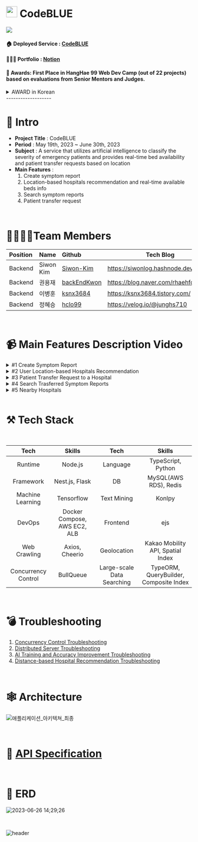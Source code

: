# <img src="https://github.com/backEndKwon/CodeBlue/assets/128948886/ac4f1ee7-80e6-4b45-860a-3b96a07f2fd2"  width="30" height="30"/> CodeBLUE

<img src="https://github.com/project-codeblue/CodeBlue/assets/76824986/9d3f493a-039b-4f9a-9714-229e9f71a0bf"/>

<br>

#### 🏠 Deployed Service : [CodeBLUE](https://codeblue.site/)
#### 🧑🏾‍💻 Portfolio : [Notion](https://www.notion.so/siwonmadang/CodeBLUE-b89c9278c48146949316f799f3f93ced?pvs=4)
#### 🥇 Awards: <strong>First Place</strong> in HangHae 99 Web Dev Camp (out of 22 projects) based on evaluations from Senior Mentors and Judges.
<details>
<summary> AWARD in Korean </summary>
<div markdown="1">
<img src="https://github.com/Siwon-Kim/CodeBlue/assets/76824986/dae0fb76-e73c-441b-90d1-d914440f07b1" />
Best Project Award: We present this certificate to the above team for their outstanding skills in planning, development, and design, which provided great insights to many individuals.
</div>
</details>
-------------------

<br>

# 📝 Intro

* **Project Title** : CodeBLUE
* **Period** : May 19th, 2023 ~ June 30th, 2023
* **Subject** : A service that utilizes artificial intelligence to classify the severity of emergency patients and provides real-time bed availability and patient transfer requests based on location
* **Main Features** :
   1. Create symptom report <br>
   2. Location-based hospitals recommendation and real-time available beds info <br>
   3. Search symptom reports <br>
   4. Patient transfer request
<br>

# 👨‍👩‍👧‍👦Team Members

| Position      | Name          |    Github                                         | Tech Blog                               |
|:--------------|:--------------|:--------------------------------------------------|-----------------------------------------|
| Backend       | Siwon Kim        | [Siwon-Kim](https://github.com/Siwon-Kim)         |https://siwonlog.hashnode.dev/               |
| Backend       | 권용재        | [backEndKwon](https://github.com/backEndKwon)     |https://blog.naver.com/rhaehfdl0433/     |
| Backend       | 이병훈        | [ksnx3684](https://github.com/ksnx3684)           |https://ksnx3684.tistory.com/            |
| Backend       | 정혜승        | [hclo99](https://github.com/hclo99)               |https://velog.io/@junghs710              |

<br>

# 📹 Main Features Description Video
<details>
<summary> #1 Create Symptom Report </summary>
<div markdown="1">



https://github.com/backEndKwon/CodeBlue/assets/128948886/3db6882f-c55c-46fa-98df-2fecacc53cde


</div>
</details>

<details>
<summary> #2 User Location-based Hospitals Recommendation </summary>
<div markdown="1">



https://github.com/backEndKwon/CodeBlue/assets/128948886/adc761d1-06a5-4463-ae5f-a62764b7d229


</div>
</details>

<details>
<summary> #3 Patient Transfer Request to a Hospital </summary>
<div markdown="1">


https://github.com/backEndKwon/CodeBlue/assets/128948886/7e0393e9-5328-44c9-bc50-fb9fe3e7bd9a



</div>
</details>

<details>
<summary> #4 Search Trasferred Symptom Reports </summary>
<div markdown="1">



https://github.com/backEndKwon/CodeBlue/assets/128948886/078fa385-f992-43a3-a3ed-bc42bd005163


</div>
</details>

<details>
<summary> #5 Nearby Hospitals </summary>
<div markdown="1">


https://github.com/backEndKwon/CodeBlue/assets/128948886/df25786c-7415-4b66-be66-98d54eecfbe4



</div>
</details>
<br>

# ⚒ Tech Stack

<br>

|Tech|Skills|Tech|Skills|
| :-: | :-: | :-: | :-: |
|Runtime|Node.js|Language|TypeScript, Python|
|Framework|Nest.js, Flask|DB|MySQL(AWS RDS), Redis|
|Machine Learning|Tensorflow|Text Mining|Konlpy|
|DevOps|Docker Compose, AWS EC2, ALB|Frontend|ejs|
|Web Crawling|Axios, Cheerio|Geolocation|Kakao Mobility API, Spatial Index|
|Concurrency Control|BullQueue | Large-scale Data Searching|TypeORM, QueryBuilder, Composite Index|

 
<br>

# 💣 Troubleshooting

1. [Concurrency Control Troubleshooting](https://www.notion.so/siwonmadang/Concurrency-Control-Troubleshooting-32317b3721a34542bf79c6e4b063c73f?pvs=4) <br>
2. [Distributed Server Troubleshooting](https://www.notion.so/siwonmadang/Troubleshooting-Distributed-Server-Deployment-1290e4c0013f4b6db262eb904898b9ca?pvs=4) <br>
3. [AI Training and Accuracy Improvement Troubleshooting](https://www.notion.so/siwonmadang/Troubleshooting-AI-Training-and-Implementation-efb61f9a399f4920970e123abe3312d5?pvs=4) <br>
4. [Distance-based Hospital Recommendation Troubleshooting](https://www.notion.so/siwonmadang/Improving-the-Time-Required-for-Distance-based-Hospital-Search-df3295a004074b1b910913fe1ca9748b?pvs=4)

<br>

# 🕸 Architecture

  ![애플리케이션_아키텍쳐_최종](https://github.com/project-codeblue/CodeBlue/assets/76824986/437cb2af-e22f-43f6-beb9-f9e56d6f6a0f)


<br>

# 🚩 [API Specification](https://www.notion.so/siwonmadang/26358f682bfc4cd8b6a32b743b077ef8?v=a4d6475c44cc4c4b9e2ed8e925c7db17)

<br>

#  📒 ERD

![2023-06-26 14;29;26](https://github.com/backEndKwon/Algorithm/assets/128948886/c57c86e2-1efe-4c3d-ae81-cdbfb8a0e2f1)

<br>

![header](https://capsule-render.vercel.app/api?type=waving&color=auto&height=200&section=header&text=Thank%20you%20for%20watching&fontSize=50)
